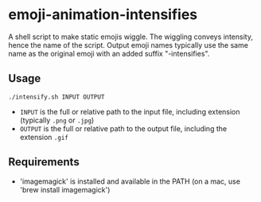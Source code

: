 # emoji-animation-intensifies

A shell script to make static emojis wiggle. The wiggling conveys intensity, hence the name of the script. Output emoji names typically use the same name as the original emoji with an added suffix "-intensifies". 

## Usage

`./intensify.sh INPUT OUTPUT`
- `INPUT` is the full or relative path to the input file, including extension (typically `.png` or `.jpg`)
- `OUTPUT` is the full or relative path to the output file, including the extension `.gif`

## Requirements

- 'imagemagick' is installed and available in the PATH (on a mac, use 'brew install imagemagick')
